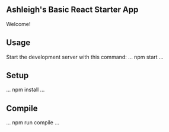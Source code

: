 Ashleigh's Basic React Starter App
-------------------------------------------------------------------------------
Welcome!

Usage
-------------------------------------------------------------------------------
Start the development server with this command:
...
npm start
...

Setup
-------------------------------------------------------------------------------
...
npm install
...

Compile
-------------------------------------------------------------------------------
...
npm run compile
...
